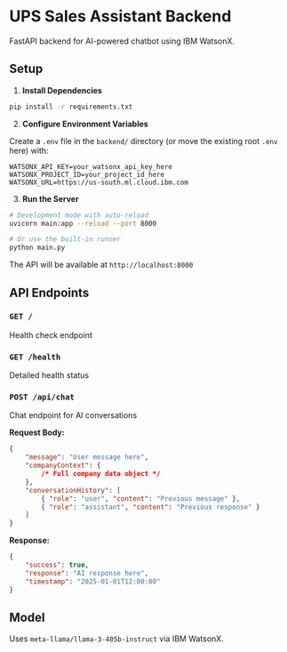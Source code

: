 # UPS Sales Assistant Backend

FastAPI backend for AI-powered chatbot using IBM WatsonX.

## Setup

1. **Install Dependencies**

```bash
pip install -r requirements.txt
```

2. **Configure Environment Variables**

Create a `.env` file in the `backend/` directory (or move the existing root `.env` here) with:

```
WATSONX_API_KEY=your_watsonx_api_key_here
WATSONX_PROJECT_ID=your_project_id_here
WATSONX_URL=https://us-south.ml.cloud.ibm.com
```

3. **Run the Server**

```bash
# Development mode with auto-reload
uvicorn main:app --reload --port 8000

# Or use the built-in runner
python main.py
```

The API will be available at `http://localhost:8000`

## API Endpoints

### `GET /`

Health check endpoint

### `GET /health`

Detailed health status

### `POST /api/chat`

Chat endpoint for AI conversations

**Request Body:**

```json
{
	"message": "User message here",
	"companyContext": {
		/* Full company data object */
	},
	"conversationHistory": [
		{ "role": "user", "content": "Previous message" },
		{ "role": "assistant", "content": "Previous response" }
	]
}
```

**Response:**

```json
{
	"success": true,
	"response": "AI response here",
	"timestamp": "2025-01-01T12:00:00"
}
```

## Model

Uses `meta-llama/llama-3-405b-instruct` via IBM WatsonX.
